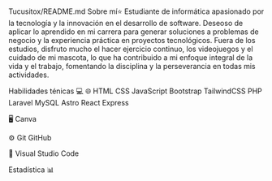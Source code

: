 Tucusitox/README.md
Sobre mí⭐️
Estudiante de informática apasionado por la tecnología y la innovación en el desarrollo de
software. Deseoso de aplicar lo aprendido en mi carrera para generar soluciones a
problemas de negocio y la experiencia práctica en proyectos tecnológicos. Fuera de los
estudios, disfruto mucho el hacer ejercicio continuo, los videojuegos y el cuidado de mi
mascota, lo que ha contribuido a mi enfoque integral de la vida y el trabajo, fomentando la
disciplina y la perseverancia en todas mis actividades.


Habilidades ténicas 💻
🌐   HTML CSS JavaScript Bootstrap TailwindCSS PHP Laravel MySQL Astro React Express

🖥   Canva

⚙️   Git GitHub

🔧   Visual Studio Code


Estadística 📊

